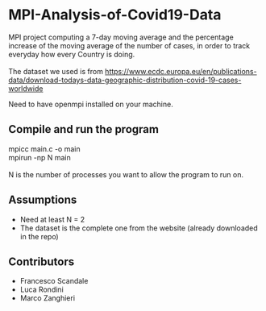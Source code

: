 # MPI-Analysis-of-Covid19-Data
MPI project computing a 7-day moving average and the percentage increase of the moving average of the number of cases, in order to track everyday how every Country is doing. <br><br>
The dataset we used is from https://www.ecdc.europa.eu/en/publications-data/download-todays-data-geographic-distribution-covid-19-cases-worldwide <br>

Need to have openmpi installed on your machine.

## Compile and run the program
mpicc main.c -o main <br>
mpirun -np N main <br><br>
N is the number of processes you want to allow the program to run on.

## Assumptions
- Need at least N = 2
- The dataset is the complete one from the website (already downloaded in the repo)

## Contributors
- Francesco Scandale
- Luca Rondini
- Marco Zanghieri
